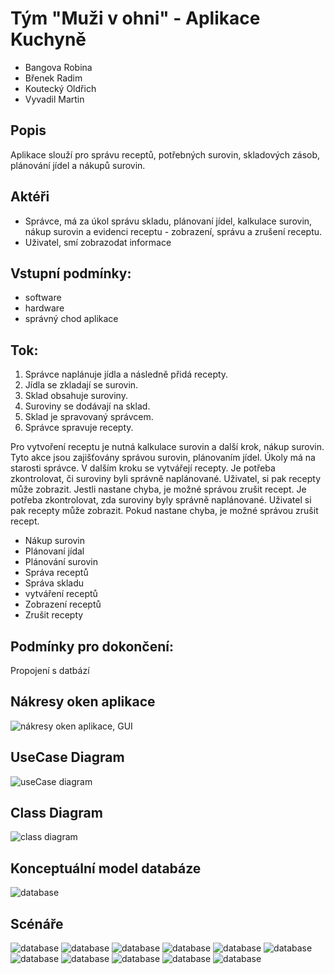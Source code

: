 # Tým "Muži v ohni"   - Aplikace Kuchyně
* Bangova Robina
* Břenek Radim
* Koutecký Oldřich
* Vyvadil Martin
## Popis
Aplikace slouží pro správu receptů, potřebných surovin, skladových zásob, plánování jídel a nákupů surovin.
## Aktéři
*	Správce, má za úkol správu skladu, plánovaní jídel, kalkulace surovin, nákup surovin a evidenci receptu - zobrazení, správu a zrušení receptu. 
*	Uživatel, smí zobrazodat informace
## Vstupní podmínky:
* software 
* hardware
* správný chod aplikace
## Tok:
1.	Správce naplánuje jídla a následně přidá recepty. 
2.	Jídla se zkladají se surovin. 
3.	Sklad obsahuje suroviny. 
4.	Suroviny se dodávají na sklad. 
5.	Sklad je spravovaný správcem. 
6.	Správce spravuje recepty. 

Pro vytvoření receptu je nutná kalkulace surovin a další krok, nákup surovin. Tyto akce jsou zajišťovány správou surovin, plánovaním jídel. Úkoly má na starosti správce. V dalším kroku se vytvářejí recepty. Je potřeba zkontrolovat, či suroviny byli správně naplánované. Uživatel, si pak recepty může zobrazit. Jestli nastane chyba, je možné správou zrušit recept. Je potřeba zkontrolovat, zda suroviny byly správně naplánované. Uživatel si pak recepty může zobrazit. Pokud nastane chyba, je možné správou zrušit recept.
*	Nákup surovin 
*	Plánovaní jídal 
*	Plánování surovin 
*	Správa receptů 
*	Správa skladu 
*	vytváření receptů 
*	Zobrazení receptů 
*	Zrušit recepty 
## Podmínky pro dokončení:
Propojení s datbází 
## Nákresy oken aplikace
![nákresy oken aplikace, GUI](https://raw.githubusercontent.com/kouo00/obrazky/master/nakres.png)
## UseCase Diagram
![useCase diagram](https://raw.githubusercontent.com/kouo00/obrazky/master/useCase.png)
## Class Diagram
![class diagram](https://raw.githubusercontent.com/kouo00/obrazky/master/classDiagram.png)
## Konceptuální model databáze
![database](https://raw.githubusercontent.com/kouo00/obrazky/master/database.png)
## Scénáře
![database](https://raw.githubusercontent.com/kouo00/obrazky/master/1.png)
![database](https://raw.githubusercontent.com/kouo00/obrazky/master/2.png)
![database](https://raw.githubusercontent.com/kouo00/obrazky/master/3.png)
![database](https://raw.githubusercontent.com/kouo00/obrazky/master/4.png)
![database](https://raw.githubusercontent.com/kouo00/obrazky/master/5png)
![database](https://raw.githubusercontent.com/kouo00/obrazky/master/6.png)
![database](https://raw.githubusercontent.com/kouo00/obrazky/master/7.png)
![database](https://raw.githubusercontent.com/kouo00/obrazky/master/8.png)
![database](https://raw.githubusercontent.com/kouo00/obrazky/master/9.png)
![database](https://raw.githubusercontent.com/kouo00/obrazky/master/10.png)
![database](https://raw.githubusercontent.com/kouo00/obrazky/master/11.png)